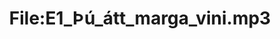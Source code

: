 ---
title: File:E1_Þú_átt_marga_vini.mp3
recording of: Þú átt marga vini.
reading speed: slow
speaker: E
license: CC0
---
